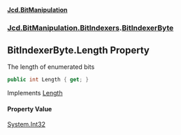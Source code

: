 ﻿#### [Jcd.BitManipulation](index.md 'index')

### [Jcd.BitManipulation.BitIndexers](Jcd.BitManipulation.BitIndexers.md 'Jcd.BitManipulation.BitIndexers').[BitIndexerByte](Jcd.BitManipulation.BitIndexers.BitIndexerByte.md 'Jcd.BitManipulation.BitIndexers.BitIndexerByte')

## BitIndexerByte.Length Property

The length of enumerated bits

```csharp
public int Length { get; }
```

Implements [Length](Jcd.BitManipulation.BitIndexers.IBitIndexer.Length.md 'Jcd.BitManipulation.BitIndexers.IBitIndexer.Length')

#### Property Value

[System.Int32](https://docs.microsoft.com/en-us/dotnet/api/System.Int32 'System.Int32')